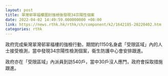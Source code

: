 ```yaml
---
layout: post
title: 翠灣邨翠福樓圍封強檢後發現34宗陽性個案
date: 2022-04-02 14:49:59.000000000 +08:00
link: https://news.rthk.hk/rthk/ch/component/k2/1642185-20220402.htm
categories: rthk
---
```


政府完成柴灣翠灣邨翠福樓的強檢行動，期間約1150名身處「受限區域」內的人士接受檢測，當中發現34宗陽性檢測個案，衞生防護中心會安排跟進。

政府亦在「受限區域」內派員到訪540戶，當中30戶沒人應門，政府會採取措施跟進。
